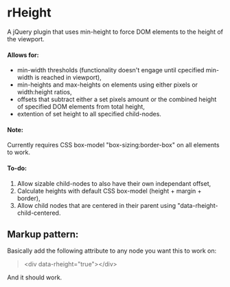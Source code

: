 rHeight
====

A jQuery plugin that uses min-height to force DOM elements to the height of the viewport.

#### Allows for:

- min-width thresholds (functionality doesn't engage until cpecified min-width is reached in viewport),
- min-heights and max-heights on elements using either pixels or width:height ratios,
- offsets that subtract either a set pixels amount or the combined height of specified DOM elements from total height,
- extention of set height to all specified child-nodes.

#### Note: 

Currently requires CSS box-model "box-sizing:border-box" on all elements to work.

#### To-do:

1. Allow sizable child-nodes to also have their own independant offset,
2. Calculate heights with default CSS box-model (height + margin + border),
3. Allow child nodes that are centered in their parent using "data-rheight-child-centered.

## Markup pattern:

Basically add the following attribute to any node you want this to work on:

> &lt;div data-rheight="true"&gt;&lt;/div&gt;

And it should work. 

